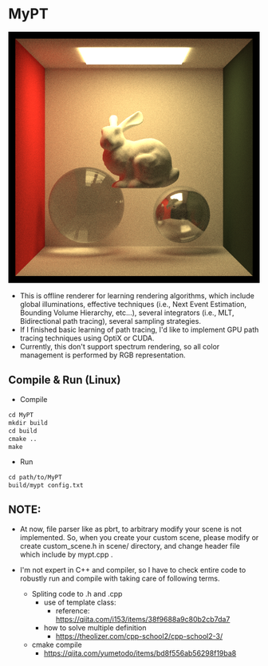 # MyPT

![current_thumbnail](result/result.png)

- This is offline renderer for learning rendering algorithms, which include global illuminations, effective techniques (i.e., Next Event Estimation, Bounding Volume Hierarchy, etc...), several integrators (i.e., MLT, Bidirectional path tracing), several sampling strategies.
- If I finished basic learning of path tracing, I'd like to implement GPU path tracing techniques using OptiX or CUDA.
- Currently, this don't support spectrum rendering, so all color management is performed by RGB representation.

## Compile & Run (Linux)

- Compile 
```
cd MyPT
mkdir build 
cd build
cmake ..
make
```

- Run
```
cd path/to/MyPT
build/mypt config.txt
```

## NOTE: 
- At now, file parser like as pbrt, to arbitrary modify your scene is not implemented. So, when you create your custom scene, please modify or create custom_scene.h in scene/ directory, and change header file which include by mypt.cpp .

- I'm not expert in C++ and compiler, so I have to check entire code to robustly run and compile with taking care of following terms.
  - Spliting code to .h and .cpp
    - use of template class: 
      - reference: https://qiita.com/i153/items/38f9688a9c80b2cb7da7
    - how to solve multiple definition
      - https://theolizer.com/cpp-school2/cpp-school2-3/
  - cmake compile
    - https://qiita.com/yumetodo/items/bd8f556ab56298f19ba8